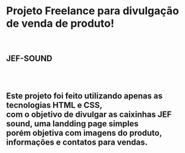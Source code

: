 <h1> Projeto Freelance para divulgação de venda de produto!</h1>
<br>
<h2> JEF-SOUND <h2>
<br>
<p> Este projeto foi feito utilizando apenas as tecnologias HTML e CSS,  <br>
com o objetivo de divulgar as caixinhas JEF sound, uma landding page simples <br>
porém objetiva com imagens do produto, informações e contatos para vendas.</p>
